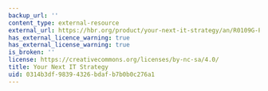 ```yaml
---
backup_url: ''
content_type: external-resource
external_url: https://hbr.org/product/your-next-it-strategy/an/R0109G-PDF-ENG
has_external_licence_warning: true
has_external_license_warning: true
is_broken: ''
license: https://creativecommons.org/licenses/by-nc-sa/4.0/
title: Your Next IT Strategy
uid: 0314b3df-9839-4326-bdaf-b7b0b0c276a1
---
```

